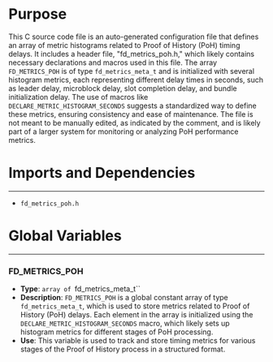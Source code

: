 # Purpose
This C source code file is an auto-generated configuration file that defines an array of metric histograms related to Proof of History (PoH) timing delays. It includes a header file, "fd_metrics_poh.h," which likely contains necessary declarations and macros used in this file. The array `FD_METRICS_POH` is of type `fd_metrics_meta_t` and is initialized with several histogram metrics, each representing different delay times in seconds, such as leader delay, microblock delay, slot completion delay, and bundle initialization delay. The use of macros like `DECLARE_METRIC_HISTOGRAM_SECONDS` suggests a standardized way to define these metrics, ensuring consistency and ease of maintenance. The file is not meant to be manually edited, as indicated by the comment, and is likely part of a larger system for monitoring or analyzing PoH performance metrics.
# Imports and Dependencies

---
- `fd_metrics_poh.h`


# Global Variables

---
### FD\_METRICS\_POH
- **Type**: `array of `fd_metrics_meta_t``
- **Description**: `FD_METRICS_POH` is a global constant array of type `fd_metrics_meta_t`, which is used to store metrics related to Proof of History (PoH) delays. Each element in the array is initialized using the `DECLARE_METRIC_HISTOGRAM_SECONDS` macro, which likely sets up histogram metrics for different stages of PoH processing.
- **Use**: This variable is used to track and store timing metrics for various stages of the Proof of History process in a structured format.


